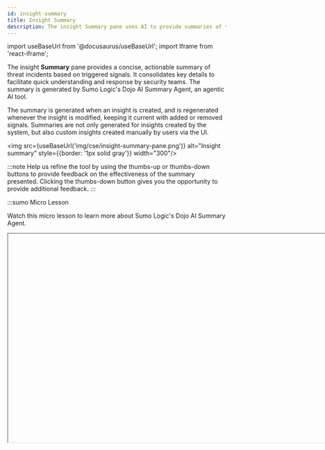 ```yaml
---
id: insight-summary
title: Insight Summary
description: The insight Summary pane uses AI to provide summaries of threat incidents.
---
```


import useBaseUrl from '@docusaurus/useBaseUrl';
import Iframe from 'react-iframe'; 

The insight **Summary** pane provides a concise, actionable summary of threat incidents based on triggered signals. It consolidates key details to facilitate quick understanding and response by security teams. The summary is generated by Sumo Logic's Dojo AI Summary Agent, an agentic AI tool.

The summary is generated when an insight is created, and is regenerated whenever the insight is modified, keeping it current with added or removed signals. Summaries are not only generated for insights created by the system, but also custom insights created manually by users via the UI.

<img src={useBaseUrl('img/cse/insight-summary-pane.png')} alt="Insight summary" style={{border: '1px solid gray'}} width="300"/>

:::note
Help us refine the tool by using the thumbs-up or thumbs-down buttons to provide feedback on the effectiveness of the summary presented. Clicking the thumbs-down button gives you the opportunity to provide additional feedback.
:::

:::sumo Micro Lesson

Watch this micro lesson to learn more about Sumo Logic's Dojo AI Summary Agent.

<Iframe url="https://fast.wistia.net/embed/iframe/qpdjncnfnv?web_component=true&seo=true&videoFoam=false"
  width="854px"
  height="480px"
  id="wistiaVideo"
  className="video-container"
  display="initial"
  position="relative"
  allow="autoplay; fullscreen"
  allowfullscreen
/>

:::

#### FAQs about the insight summary

* **How does the AI handle data privacy?**
    * There is no data sharing across tenants.
    * No customer data or personally identifiable information (PII) is used to train models.
    * Processing is limited to schemas and sample fields, and is reviewed for compliance.
    * The AI is powered by Amazon Bedrock, with rolling expiration for temporary query history.
* **Can insight summaries be accessed by the API?**<br/>Yes. The summaries are included in output when you run the [insight APIs](https://api.sumologic.com/docs/sec/#operation/GetInsight) in the [Cloud SIEM APIs](https://help.sumologic.com/docs/api/cloud-siem-enterprise/).
* **Is there an additional cost?**<br/>No. The insight summary is included as part of Cloud SIEM at no extra licensing fee.
